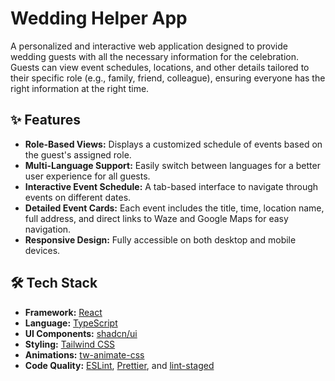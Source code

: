 # Wedding Helper App

A personalized and interactive web application designed to provide wedding guests with all the necessary information for the celebration. Guests can view event schedules, locations, and other details tailored to their specific role (e.g., family, friend, colleague), ensuring everyone has the right information at the right time.

## ✨ Features

- **Role-Based Views:** Displays a customized schedule of events based on the guest's assigned role.
- **Multi-Language Support:** Easily switch between languages for a better user experience for all guests.
- **Interactive Event Schedule:** A tab-based interface to navigate through events on different dates.
- **Detailed Event Cards:** Each event includes the title, time, location name, full address, and direct links to Waze and Google Maps for easy navigation.
- **Responsive Design:** Fully accessible on both desktop and mobile devices.

## 🛠️ Tech Stack

- **Framework:** [React](https://reactjs.org/)
- **Language:** [TypeScript](https://www.typescriptlang.org/)
- **UI Components:** [shadcn/ui](https://ui.shadcn.com/)
- **Styling:** [Tailwind CSS](https://tailwindcss.com/)
- **Animations:** [tw-animate-css](https://github.com/Wombosvideo/tw-animate-css)
- **Code Quality:** [ESLint](https://eslint.org/), [Prettier](https://prettier.io/), and [lint-staged](https://github.com/okonet/lint-staged)
